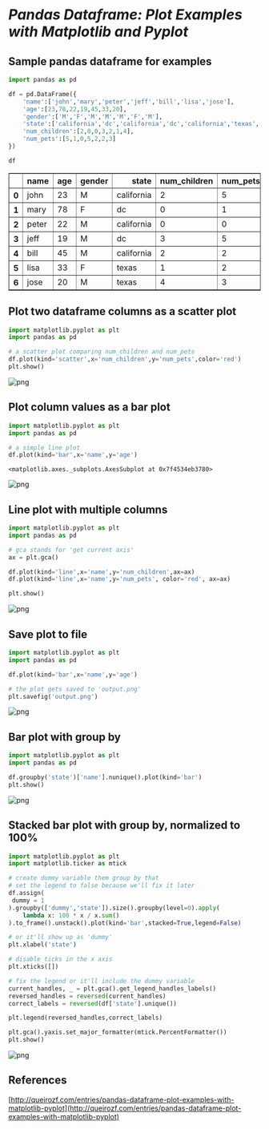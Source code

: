 
# *Pandas Dataframe: Plot Examples with Matplotlib and Pyplot*

## Sample pandas dataframe for examples


```py
import pandas as pd

df = pd.DataFrame({
    'name':['john','mary','peter','jeff','bill','lisa','jose'],
    'age':[23,78,22,19,45,33,20],
    'gender':['M','F','M','M','M','F','M'],
    'state':['california','dc','california','dc','california','texas','texas'],
    'num_children':[2,0,0,3,2,1,4],
    'num_pets':[5,1,0,5,2,2,3]
})

df
```




<div>
<style scoped>
    .dataframe tbody tr th:only-of-type {
        vertical-align: middle;
    }

    .dataframe tbody tr th {
        vertical-align: top;
    }

    .dataframe thead th {
        text-align: right;
    }
</style>
<table border="1" class="dataframe">
  <thead>
    <tr style="text-align: right;">
      <th></th>
      <th>name</th>
      <th>age</th>
      <th>gender</th>
      <th>state</th>
      <th>num_children</th>
      <th>num_pets</th>
    </tr>
  </thead>
  <tbody>
    <tr>
      <th>0</th>
      <td>john</td>
      <td>23</td>
      <td>M</td>
      <td>california</td>
      <td>2</td>
      <td>5</td>
    </tr>
    <tr>
      <th>1</th>
      <td>mary</td>
      <td>78</td>
      <td>F</td>
      <td>dc</td>
      <td>0</td>
      <td>1</td>
    </tr>
    <tr>
      <th>2</th>
      <td>peter</td>
      <td>22</td>
      <td>M</td>
      <td>california</td>
      <td>0</td>
      <td>0</td>
    </tr>
    <tr>
      <th>3</th>
      <td>jeff</td>
      <td>19</td>
      <td>M</td>
      <td>dc</td>
      <td>3</td>
      <td>5</td>
    </tr>
    <tr>
      <th>4</th>
      <td>bill</td>
      <td>45</td>
      <td>M</td>
      <td>california</td>
      <td>2</td>
      <td>2</td>
    </tr>
    <tr>
      <th>5</th>
      <td>lisa</td>
      <td>33</td>
      <td>F</td>
      <td>texas</td>
      <td>1</td>
      <td>2</td>
    </tr>
    <tr>
      <th>6</th>
      <td>jose</td>
      <td>20</td>
      <td>M</td>
      <td>texas</td>
      <td>4</td>
      <td>3</td>
    </tr>
  </tbody>
</table>
</div>



## Plot two dataframe columns as a scatter plot


```py
import matplotlib.pyplot as plt
import pandas as pd

# a scatter plot comparing num_children and num_pets
df.plot(kind='scatter',x='num_children',y='num_pets',color='red')
plt.show()
```


![png](assets/Pandas_and_matplotlib_4_0.png)


## Plot column values as a bar plot


```py
import matplotlib.pyplot as plt
import pandas as pd

# a simple line plot
df.plot(kind='bar',x='name',y='age')
```




    <matplotlib.axes._subplots.AxesSubplot at 0x7f4534eb3780>




![png](assets/Pandas_and_matplotlib_6_1.png)


## Line plot with multiple columns


```py
import matplotlib.pyplot as plt
import pandas as pd

# gca stands for 'get current axis'
ax = plt.gca()

df.plot(kind='line',x='name',y='num_children',ax=ax)
df.plot(kind='line',x='name',y='num_pets', color='red', ax=ax)

plt.show()
```


![png](assets/Pandas_and_matplotlib_8_0.png)


## Save plot to file


```py
import matplotlib.pyplot as plt
import pandas as pd

df.plot(kind='bar',x='name',y='age')

# the plot gets saved to 'output.png'
plt.savefig('output.png')
```


![png](assets/Pandas_and_matplotlib_10_0.png)


## Bar plot with group by


```py
import matplotlib.pyplot as plt
import pandas as pd

df.groupby('state')['name'].nunique().plot(kind='bar')
plt.show()
```


![png](assets/Pandas_and_matplotlib_12_0.png)


## Stacked bar plot with group by, normalized to 100%


```py
import matplotlib.pyplot as plt
import matplotlib.ticker as mtick

# create dummy variable them group by that
# set the legend to false because we'll fix it later
df.assign(
 dummy = 1   
).groupby(['dummy','state']).size().groupby(level=0).apply(
    lambda x: 100 * x / x.sum()
).to_frame().unstack().plot(kind='bar',stacked=True,legend=False)

# or it'll show up as 'dummy' 
plt.xlabel('state')

# disable ticks in the x axis
plt.xticks([])

# fix the legend or it'll include the dummy variable
current_handles, _ = plt.gca().get_legend_handles_labels()
reversed_handles = reversed(current_handles)
correct_labels = reversed(df['state'].unique())

plt.legend(reversed_handles,correct_labels)

plt.gca().yaxis.set_major_formatter(mtick.PercentFormatter())
plt.show()
```


![png](assets/Pandas_and_matplotlib_14_0.png)


## References

[http://queirozf.com/entries/pandas-dataframe-plot-examples-with-matplotlib-pyplot](http://queirozf.com/entries/pandas-dataframe-plot-examples-with-matplotlib-pyplot)
